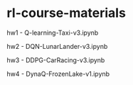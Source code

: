 # rl-course-materials

hw1 - Q-learning-Taxi-v3.ipynb

hw2 - DQN-LunarLander-v3.ipynb

hw3 - DDPG-CarRacing-v3.ipynb

hw4 - DynaQ-FrozenLake-v1.ipynb
